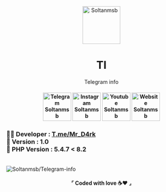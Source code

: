 <div align="center">
  <img src="https://github.com/Soltanmsb/Checker-Tokens/assets/103173374/bd20d5b0-9686-4da1-8b9a-390e5bda3808" alt="Soltanmsb" width="100"  />
  <h1>TI</h1>
  <p>Telegram info</p>
  <h4>
    <a href="https://t.me/Mr_D4rk"><img src="https://github.com/Soltanmsb/Checker-Tokens/assets/103173374/f551c93e-0763-4255-8f7f-6a66f2f901d4" alt="Telegram Soltanmsb" width="75" height="auto"></a>
    <a href="https://www.instagram.com/Soltanmsb/"><img src="https://github.com/Soltanmsb/Checker-Tokens/assets/103173374/e5870d3e-3ed8-48da-aaf3-5500dc43638e" alt="Instagram Soltanmsb" width="75" height="auto"></a>
    <a href="https://www.youtube.com/c/Soltanmsb"><img src="https://github.com/Soltanmsb/Checker-Tokens/assets/103173374/457aa25e-ef3d-45b9-97cf-318b68aa8803" alt="Youtube Soltanmsb" width="75" height="auto"></a>
    <a href="https://Soltanmsb.xyz/"><img src="https://github.com/Soltanmsb/Checker-Tokens/assets/103173374/474cd52b-b744-4326-87a5-4ac8bf83781d" alt="Website Soltanmsb" width="75" height="auto"></a>
  </h4>
</div>
<h3>&#128104;&#8205;&#128187; Developer : <a href='https://t.me/Mr_D4rk'>T.me/Mr_D4rk</a><br>💠 Version : 1.0<br>💠 PHP Version : 5.4.7 < 8.2</h3><br>
<img src="https://github.com/Soltanmsb/telegram-info/assets/103173374/7303ed15-c6c5-418f-8310-8f84fa9a2baf" alt="Soltanmsb/Telegram-info">

<h4 align="center">⌜ Coded with love ☕❤ ⌟</h4>
